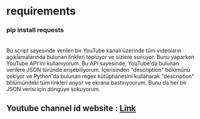 # requirements

### pip install requests<br><br>



Bu script sayesinde verilen bir YouTube kanalı üzerinde tüm videoların açıklamalarında bulunan linkleri topluyor ve sizlere sunuyor. Bunu yaparken YouTube API'ini kullanıyorum. Bu API sayesinde, YouTube'da bulunan verilere JSON türünde erişebiliyorum. İçerisinden "description" bölümünü çekiyor ve Python'da bulunan regex kütüphanesini kullanarak "description" bölümündeki tüm linkleri arıyor ve ekrana bastırıyourum. Bunu da her bir JSON verisi için döngüye sokuyorum.


## Youtube channel id website : [Link](https://commentpicker.com/youtube-channel-id.php)



